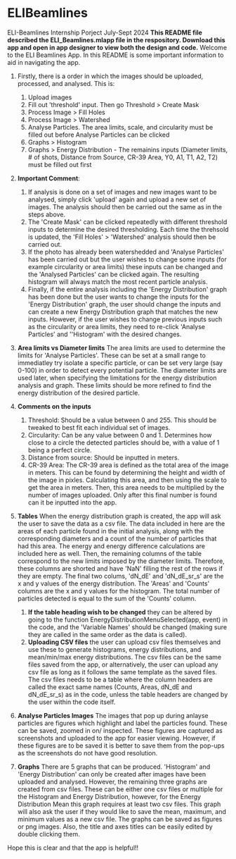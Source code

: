 # ELIBeamlines
 ELI-Beamlines Internship Porject July-Sept 2024
**This README file described the ELI_Beamlines.mlapp file in the respository. Download this app and open in app designer to view both the design and code.**
Welcome to the ELI Beamlines App. In this README is some important information to aid in navigating the app.

1. Firstly, there is a order in which the images should be uploaded, processed, and analysed. This is:
   1. Upload images
   2. Fill out 'threshold' input. Then go Threshold > Create Mask
   3. Process Image > Fill Holes
   4. Process Image > Watershed
   5. Analyse Particles. The area limits, scale, and circularity must be filled out before Analyse Particles can be 
      clicked
   6. Graphs > Histogram 
   7. Graphs > Energy Distribution - The remainins inputs (Diameter limits, # of shots, Distance from Source, CR-39 
      Area, Y0, A1, T1, A2, T2) must be filled out first

2. **Important Comment**:
   1. If analysis is done on a set of images and new images want to be analysed, simply click 'upload' again and 
      upload a new set of images. The analysis should then be carried out the same as in the steps above.
   2. The 'Create Mask' can be clicked repeatedly with different threshold inputs to determine the desired 
      thresholding. Each time the threhsold is updated, the 'Fill Holes' > 'Watershed' analysis should then be 
      carried out.
   3. If the photo has already been watershedded and 'Analyse Particles' has been carried out but the user wishes to 
      change some inputs (for example circularity or area limits) these inputs can be changed and the 'Analysed 
      Particles' can be clicked again. The resulting histogram will always match the most recent particle analysis.
   4. Finally, if the entire analysis including the 'Energy Distribution' graph has been done but the user wants to 
      change the inputs for the 'Energy Distribution' graph, the user should change the inputs and can create a new 
      Energy Distribution graph that matches the new inputs. However, if the user wishes to change previous inputs 
      such as the circularity or area limits, they need to re-click 'Analyse Particles' and ''Histogram' with the 
      desired changes.  
3. **Area limits vs Diameter limits** The area limits are used to determine the limits for 'Analyse Particles'. These can be set at a small range to immediatley try isolate a specific particle, or can be set very large (say 0-100)  in order to detect every potential particle. The diameter limits are used later, when specifying the limitations for the energy distribution analysis and graph. These limits should be more refined to find the energy distribution of the desired particle.
4. **Comments on the inputs**
   1. Threshold: Should be a value between 0 and 255. This should be tweaked to best fit each individual set of 
      images.
   2. Circularity: Can be any value between 0 and 1. Determines how close to a circle the detected particles should 
      be, with a value of 1 being a perfect circle.
   3. Distance from source: Should be inputted in meters.
   4. CR-39 Area: The CR-39 area is defined as the total area of the image in meters. This can be found by 
      determining the height and width of the image in pixles. Calculating this area, and then using the scale to get 
      the area in meters. Then, this area needs to be multiplied by the number of images uploaded. Only after this 
      final number is found can it be inputted into the app.
       
5. **Tables** When the energy distribution graph is created, the app will ask the user to save the data as a csv file. The data included in here are the areas of each particle found in the initial analysis, along with the corresponding diameters and a count of the number of particles that had this area. The energy and energy difference calculations are included here as well. Then, the remaining columns of the table correspond to the new limits imposed by the diameter limits. Therefore, these columns are shorted and have 'NaN' filling the rest of the rows if they are empty. The final two colums, 'dN_dE' and 'dN_dE_sr_s' are the x and y values of the energy distribution. The 'Areas' and 'Counts' columns are the x and y values for the histogram. The total number of particles detected is equal to the sum of the 'Counts' column.
   1. **If the table heading wish to be changed** they can be altered by going to the function 
      EnergyDistributionMenuSelected(app, event) in the code, and the 'Variable Names' should be changed (making sure 
      they are called in the same order as the data is called).
   2. **Uploading CSV files** the user can upload csv files themselves and use these to generate histograms, energy 
      distributions, and mean/min/max energy distributions. The csv files can be the same files saved from the app, 
      or alternatively, the user can upload any csv file as long as it follows the same template as the saved files. 
      The csv files needs to be a table where the column headers are called the exact same names (Counts, Areas, 
      dN_dE and dN_dE_sr_s) as in the code, unless the table headers are changed by the user within the code itself.
6. **Analyse Particles Images** The images that pop up during anlayse particles are figures which highlight and label the particles found. These can be saved, zoomed in on/ inspected. These figures are captured as screenshots and uploaded to the app for easier viewing. However, if these figures are to be saved it is better to save them from the pop-ups as the screenshots do not have good resolution.
7. **Graphs** There are 5 graphs that can be produced. 'Histogram' and 'Energy Distribution' can only be created after images have been uploaded and analysed. However, the remaining three graphs are created from csv files. These can be either one csv files or multiple for the Histogram and Energy Distribution, however, for the Energy Distribution Mean this graph requires at least two csv files. This graph will also ask the user if they would like to save the mean, maximum, and minimum values as a new csv file. The graphs can be saved as figures or png images. Also, the title and axes titles can be easily edited by double clicking them.

Hope this is clear and that the app is helpful!!  
